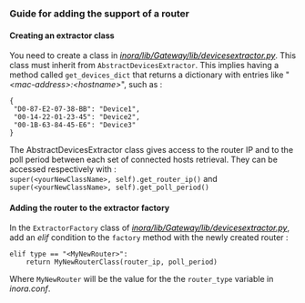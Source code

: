 ### Guide for adding the support of a router

#### Creating an extractor class
You need to create a class in <span style="color: green">[*<span style="color: black">inora/lib/Gateway/lib/devicesextractor.py*](../Gateway/lib/devicesextractor.py)</span>. This class must inherit from `AbstractDevicesExtractor`. This implies having a method called `get_devices_dict` that returns a dictionary with entries like "*&lt;mac-address&gt;:&lt;hostname&gt;*", such as :
```
{
 "D0-87-E2-07-38-BB": "Device1",
 "00-14-22-01-23-45": "Device2",
 "00-1B-63-84-45-E6": "Device3"
}
```

The AbstractDevicesExtractor class gives access to the router IP and to the poll period between each set of connected hosts retrieval. They can be accessed respectively with :</br>
`super(<yourNewClassName>, self).get_router_ip()` and `super(<yourNewClassName>, self).get_poll_period()`

#### Adding the router to the extractor factory

In the `ExtractorFactory` class of [*<span style="color: black">inora/lib/Gateway/lib/devicesextractor.py*](../Gateway/lib/devicesextractor.py)</span>, add an *elif* condition to the `factory` method with the newly created router :
```
elif type == "<MyNewRouter>":
    return MyNewRouterClass(router_ip, poll_period)
```
Where `MyNewRouter` will be the value for the the `router_type` variable in *inora.conf*.
